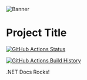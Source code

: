 ![Banner](Images/Banner.png)

# Project Title

[![GitHub Actions Status](https://github.com/dagilleland/FastestNuGet/workflows/Build/badge.svg?branch=main)](https://github.com/dagilleland/FastestNuGet/actions)

[![GitHub Actions Build History](https://buildstats.info/github/chart/dagilleland/FastestNuGet?branch=main&includeBuildsFromPullRequest=false)](https://github.com/dagilleland/FastestNuGet/actions)

.NET Docs Rocks!
